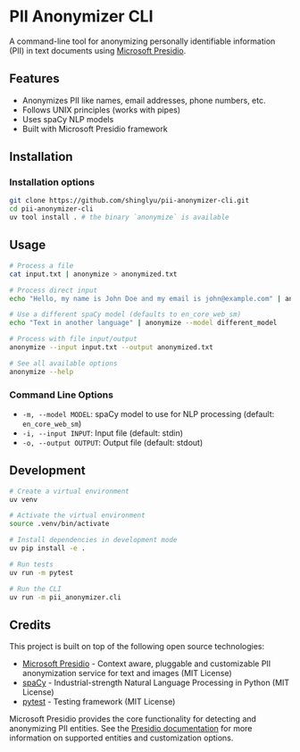# PII Anonymizer CLI

A command-line tool for anonymizing personally identifiable information (PII) in text documents using [Microsoft Presidio](https://github.com/microsoft/presidio).

## Features

- Anonymizes PII like names, email addresses, phone numbers, etc.
- Follows UNIX principles (works with pipes)
- Uses spaCy NLP models
- Built with Microsoft Presidio framework

## Installation

### Installation options

```bash
git clone https://github.com/shinglyu/pii-anonymizer-cli.git
cd pii-anonymizer-cli
uv tool install . # the binary `anonymize` is available
```

## Usage

```bash
# Process a file
cat input.txt | anonymize > anonymized.txt

# Process direct input
echo "Hello, my name is John Doe and my email is john@example.com" | anonymize

# Use a different spaCy model (defaults to en_core_web_sm)
echo "Text in another language" | anonymize --model different_model

# Process with file input/output
anonymize --input input.txt --output anonymized.txt

# See all available options
anonymize --help
```

### Command Line Options

- `-m, --model MODEL`: spaCy model to use for NLP processing (default: `en_core_web_sm`)
- `-i, --input INPUT`: Input file (default: stdin)
- `-o, --output OUTPUT`: Output file (default: stdout)

## Development

```bash
# Create a virtual environment
uv venv

# Activate the virtual environment
source .venv/bin/activate

# Install dependencies in development mode
uv pip install -e .

# Run tests
uv run -m pytest

# Run the CLI
uv run -m pii_anonymizer.cli
```

## Credits

This project is built on top of the following open source technologies:

- [Microsoft Presidio](https://github.com/microsoft/presidio) - Context aware, pluggable and customizable PII anonymization service for text and images (MIT License)
- [spaCy](https://spacy.io/) - Industrial-strength Natural Language Processing in Python (MIT License)
- [pytest](https://pytest.org/) - Testing framework (MIT License)

Microsoft Presidio provides the core functionality for detecting and anonymizing PII entities. See the [Presidio documentation](https://microsoft.github.io/presidio/) for more information on supported entities and customization options.
